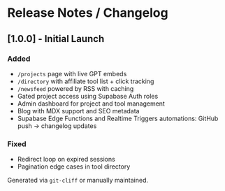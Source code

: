# Release Notes / Changelog

## [1.0.0] - Initial Launch

### Added
- `/projects` page with live GPT embeds
- `/directory` with affiliate tool list + click tracking
- `/newsfeed` powered by RSS with caching
- Gated project access using Supabase Auth roles
- Admin dashboard for project and tool management
- Blog with MDX support and SEO metadata
- Supabase Edge Functions and Realtime Triggers automations: GitHub push → changelog updates

### Fixed
- Redirect loop on expired sessions
- Pagination edge cases in tool directory

Generated via `git-cliff` or manually maintained.
